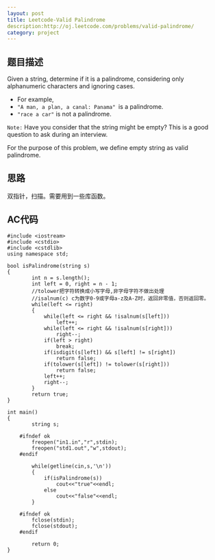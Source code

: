 ```yaml
---
layout: post
title: Leetcode-Valid Palindrome
description:http://oj.leetcode.com/problems/valid-palindrome/
category: project
---
```

## 题目描述
Given a string, determine if it is a palindrome, considering only alphanumeric characters and ignoring cases.

*   For example,
*   `"A man, a plan, a canal: Panama" `is a palindrome.
*   `"race a car"` is not a palindrome.

`Note:`
Have you consider that the string might be empty? This is a good question to ask during an interview.

For the purpose of this problem, we define empty string as valid palindrome.

## 思路
双指针，扫描。需要用到一些库函数。

## AC代码

    #include <iostream>
    #include <cstdio>
    #include <cstdlib>
    using namespace std;
    
    bool isPalindrome(string s)
    {
        	int n = s.length();
        	int left = 0, right = n - 1;
        	//tolower把字符转换成小写字母,非字母字符不做出处理
        	//isalnum(c) c为数字0-9或字母a-z及A-Z时，返回非零值，否则返回零。
        	while(left <= right)
        	{
        		while(left <= right && !isalnum(s[left]))
        			left++;
        		while(left <= right && !isalnum(s[right]))
        			right--;
        		if(left > right)
        			break;
        		if(isdigit(s[left]) && s[left] != s[right])
        			return false;
        		if(tolower(s[left]) != tolower(s[right]))
        			return false;
        		left++;
        		right--;
        	}
        	return true;
    }
    
    int main()
    {
        	string s;
        
        #ifndef ok
        	freopen("in1.in","r",stdin);
        	freopen("std1.out","w",stdout);
        #endif
        
        	while(getline(cin,s,'\n'))
        	{
        		if(isPalindrome(s))
        			cout<<"true"<<endl;
        		else
        			cout<<"false"<<endl;
        	}
        	
        #ifndef ok
        	fclose(stdin);
        	fclose(stdout);
        #endif
        
        	return 0;
    }
    